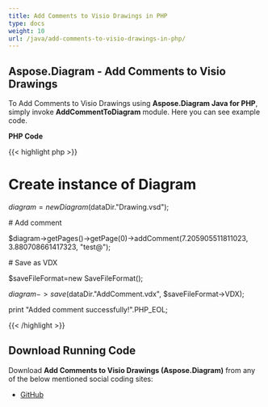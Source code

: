 ```yaml
---
title: Add Comments to Visio Drawings in PHP
type: docs
weight: 10
url: /java/add-comments-to-visio-drawings-in-php/
---
```


## **Aspose.Diagram - Add Comments to Visio Drawings**
To Add Comments to Visio Drawings using **Aspose.Diagram Java for PHP**, simply invoke **AddCommentToDiagram** module. Here you can see example code.

**PHP Code**

{{< highlight php >}}

 # Create instance of Diagram

$diagram = new Diagram($dataDir."Drawing.vsd");

\# Add comment

$diagram->getPages()->getPage(0)->addComment(7.205905511811023, 3.880708661417323, "test@");

\# Save as VDX

$saveFileFormat=new SaveFileFormat();

$diagram->save($dataDir."AddComment.vdx", $saveFileFormat->VDX);

print "Added comment successfully!".PHP_EOL;

{{< /highlight >}}
## **Download Running Code**
Download **Add Comments to Visio Drawings (Aspose.Diagram)** from any of the below mentioned social coding sites:

- [GitHub](https://github.com/asposediagram/Aspose.Diagram-for-Java/blob/master/Plugins/Aspose_Diagram_Java_for_PHP/src/aspose/diagram/WorkingwithDiagrams/AddCommentToDiagram.php)
